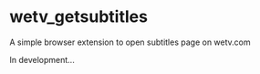 # wetv_getsubtitles
A simple browser extension to open subtitles page on wetv.com

In development...
